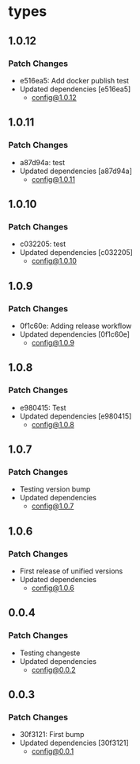 # types

## 1.0.12

### Patch Changes

- e516ea5: Add docker publish test
- Updated dependencies [e516ea5]
  - config@1.0.12

## 1.0.11

### Patch Changes

- a87d94a: test
- Updated dependencies [a87d94a]
  - config@1.0.11

## 1.0.10

### Patch Changes

- c032205: test
- Updated dependencies [c032205]
  - config@1.0.10

## 1.0.9

### Patch Changes

- 0f1c60e: Adding release workflow
- Updated dependencies [0f1c60e]
  - config@1.0.9

## 1.0.8

### Patch Changes

- e980415: Test
- Updated dependencies [e980415]
  - config@1.0.8

## 1.0.7

### Patch Changes

- Testing version bump
- Updated dependencies
  - config@1.0.7

## 1.0.6

### Patch Changes

- First release of unified versions
- Updated dependencies
  - config@1.0.6

## 0.0.4

### Patch Changes

- Testing changeste
- Updated dependencies
  - config@0.0.2

## 0.0.3

### Patch Changes

- 30f3121: First bump
- Updated dependencies [30f3121]
  - config@0.0.1
